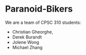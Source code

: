 # Paranoid-Bikers

We are a team of CPSC 310 students:
- Christian Gheorghe, 
- Derek Burandt
- Jolene Wong
- Michael Zhang
